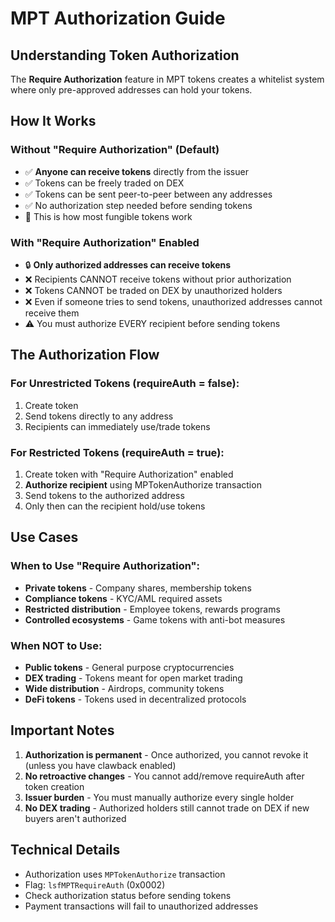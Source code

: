 # MPT Authorization Guide

## Understanding Token Authorization

The **Require Authorization** feature in MPT tokens creates a whitelist system where only pre-approved addresses can hold your tokens.

## How It Works

### Without "Require Authorization" (Default)
- ✅ **Anyone can receive tokens** directly from the issuer
- ✅ Tokens can be freely traded on DEX
- ✅ Tokens can be sent peer-to-peer between any addresses
- ✅ No authorization step needed before sending tokens
- 📝 This is how most fungible tokens work

### With "Require Authorization" Enabled
- 🔒 **Only authorized addresses can receive tokens**
- ❌ Recipients CANNOT receive tokens without prior authorization
- ❌ Tokens CANNOT be traded on DEX by unauthorized holders
- ❌ Even if someone tries to send tokens, unauthorized addresses cannot receive them
- ⚠️ You must authorize EVERY recipient before sending tokens

## The Authorization Flow

### For Unrestricted Tokens (requireAuth = false):
1. Create token
2. Send tokens directly to any address
3. Recipients can immediately use/trade tokens

### For Restricted Tokens (requireAuth = true):
1. Create token with "Require Authorization" enabled
2. **Authorize recipient** using MPTokenAuthorize transaction
3. Send tokens to the authorized address
4. Only then can the recipient hold/use tokens

## Use Cases

### When to Use "Require Authorization":
- **Private tokens** - Company shares, membership tokens
- **Compliance tokens** - KYC/AML required assets
- **Restricted distribution** - Employee tokens, rewards programs
- **Controlled ecosystems** - Game tokens with anti-bot measures

### When NOT to Use:
- **Public tokens** - General purpose cryptocurrencies
- **DEX trading** - Tokens meant for open market trading
- **Wide distribution** - Airdrops, community tokens
- **DeFi tokens** - Tokens used in decentralized protocols

## Important Notes

1. **Authorization is permanent** - Once authorized, you cannot revoke it (unless you have clawback enabled)
2. **No retroactive changes** - You cannot add/remove requireAuth after token creation
3. **Issuer burden** - You must manually authorize every single holder
4. **No DEX trading** - Authorized holders still cannot trade on DEX if new buyers aren't authorized

## Technical Details

- Authorization uses `MPTokenAuthorize` transaction
- Flag: `lsfMPTRequireAuth` (0x0002)
- Check authorization status before sending tokens
- Payment transactions will fail to unauthorized addresses